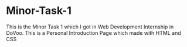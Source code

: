 # Minor-Task-1
This is the Minor Task 1 which I got in Web Development Internship in DoVoo.
This is a Personal Introduction Page which made with HTML and CSS
